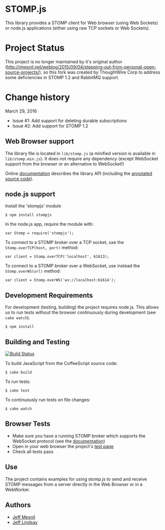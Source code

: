 # STOMP.js

This library provides a STOMP client for Web browser (using Web Sockets) or node.js applications (either using raw TCP sockets or Web Sockets).

# Project Status

This project is no longer maintained by it's original author (http://jmesnil.net/weblog/2015/09/04/stepping-out-from-personal-open-source-projects/), so
this fork was created by ThoughtWire Corp to address some deficiencies in STOMP 1.2 and RabbitMQ support.

# Change history

March 29, 2016
* Issue #1: Add support for deleting durable subscriptions
* Issue #2: Add support for STOMP 1.2

## Web Browser support

The library file is located in `lib/stomp.js` (a minified version is available in `lib/stomp.min.js`).
It does not require any dependency (except WebSocket support from the browser or an alternative to WebSocket!)

Online [documentation][doc] describes the library API (including the [annotated source code][annotated]).

## node.js support

Install the 'stompjs' module

    $ npm install stompjs

In the node.js app, require the module with:

    var Stomp = require('stompjs');

To connect to a STOMP broker over a TCP socket, use the `Stomp.overTCP(host, port)` method:

    var client = Stomp.overTCP('localhost', 61613);

To connect to a STOMP broker over a WebSocket, use instead the `Stomp.overWS(url)` method:

    var client = Stomp.overWS('ws://localhost:61614');

## Development Requirements

For development (testing, building) the project requires node.js. This allows us to run tests without the browser continuously during development (see `cake watch`).

    $ npm install

## Building and Testing

[![Build Status](https://secure.travis-ci.org/jmesnil/stomp-websocket.png)](http://travis-ci.org/jmesnil/stomp-websocket)

To build JavaScript from the CoffeeScript source code:

    $ cake build

To run tests:

    $ cake test

To continuously run tests on file changes:

    $ cake watch


## Browser Tests

* Make sure you have a running STOMP broker which supports the WebSocket protocol
 (see the [documentation][doc])
* Open in your web browser the project's [test page](browsertests/index.html)
* Check all tests pass

## Use

The project contains examples for using stomp.js
to send and receive STOMP messages from a server directly in the Web Browser or in a WebWorker.

## Authors

 * [Jeff Mesnil](http://jmesnil.net/)
 * [Jeff Lindsay](http://github.com/progrium)

[doc]: http://jmesnil.net/stomp-websocket/doc/
[annotated]: http://jmesnil.net/stomp-websocket/doc/stomp.html
